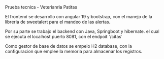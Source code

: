Prueba tecnica -  Veterianria Patitas

El frontend se desarrollo con angular 19 y bootstrap, con el manejo de la libreria de sweetalert para el mandeo de las alertas.

Por su parte se trabajo el backend con Java, Springboot y hibernate. el cual se ejecuta el localhost puerto 8081, con el endpoit '/citas'

Como gestor de base de datos se empelo H2 database, con la configuracion que emplee la memoria para almacenar los registros. 

